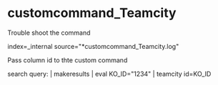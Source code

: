 # customcommand_Teamcity
Trouble shoot the command


index=_internal  source="*customcommand_Teamcity.log"

Pass column id to thte custom command


search query:
| makeresults | eval KO_ID="1234" | teamcity id=KO_ID
